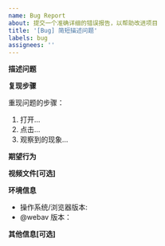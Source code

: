 ```yaml
---
name: Bug Report
about: 提交一个准确详细的错误报告，以帮助改进项目
title: '[Bug] 简短描述问题'
labels: bug
assignees: ''
---
```


<!-- 请至少阅读一遍 https://github.com/bilibili/WebAV/issues/60 -->

**描述问题**

<!-- 清晰简洁地描述问题是什么。 -->

**复现步骤**

<!-- 推荐基于官方 DEMO 复现问题，或基于 DEMO 创建 stackblitz 项目 -->

重现问题的步骤：

1. 打开...
2. 点击...
3. 观察到的现象...

**期望行为**

<!-- 清晰简洁地描述期望发生的事情。 -->

**视频文件[可选]**

<!-- 如果特殊文件才能触发问题，请提供相关文件。 -->

**环境信息**

- 操作系统/浏览器版本:
- @webav 版本：

**其他信息[可选]**

<!-- 认为我们还需要了解的其他信息。 -->

